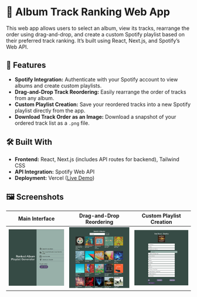 # 🎵 Album Track Ranking Web App

This web app allows users to select an album, view its tracks, rearrange the order using drag-and-drop, and create a custom Spotify playlist based on their preferred track ranking. It’s built using React, Next.js, and Spotify’s Web API.

## 🚀 Features

- **Spotify Integration:** Authenticate with your Spotify account to view albums and create custom playlists.
- **Drag-and-Drop Track Reordering:** Easily rearrange the order of tracks from any album.
- **Custom Playlist Creation:** Save your reordered tracks into a new Spotify playlist directly from the app.
- **Download Track Order as an Image:** Download a snapshot of your ordered track list as a `.png` file.

## 🛠️ Built With

- **Frontend:** React, Next.js (includes API routes for backend), Tailwind CSS
- **API Integration:** Spotify Web API
- **Deployment:** Vercel ([Live Demo](https://album-ranking-playlist.vercel.app))

## 🖼️ Screenshots

| Main Interface | Drag-and-Drop Reordering | Custom Playlist Creation |
|:--------------:|:-----------------------:|:------------------------:|
| ![Main Interface](public/screenshots/main-interface.png) | ![Search Albums](public/screenshots/search-albums.png) | ![Reordering](public/screenshots/reordering.png) |

